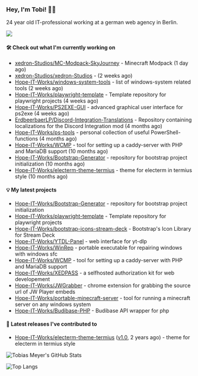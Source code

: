 ### Hey, I'm Tobi! 👋🏻
24 year old IT-professional working at a german web agency in Berlin.

![](https://komarev.com/ghpvc/?username=Hope-IT-Works&style=for-the-badge&base=287&abbreviated=true&color=107c10)

#### 🛠 Check out what I'm currently working on

- [xedron-Studios/MC-Modpack-SkyJourney](https://github.com/xedron-Studios/MC-Modpack-SkyJourney) - Minecraft Modpack (1 day ago)
- [xedron-Studios/xedron-Studios](https://github.com/xedron-Studios/xedron-Studios) -  (2 weeks ago)
- [Hope-IT-Works/windows-system-tools](https://github.com/Hope-IT-Works/windows-system-tools) - list of windows-system related tools (2 weeks ago)
- [Hope-IT-Works/playwright-template](https://github.com/Hope-IT-Works/playwright-template) - Template repository for playwright projects (4 weeks ago)
- [Hope-IT-Works/PS2EXE-GUI](https://github.com/Hope-IT-Works/PS2EXE-GUI) - advanced graphical user interface for ps2exe (4 weeks ago)
- [ErdbeerbaerLP/Discord-Integration-Translations](https://github.com/ErdbeerbaerLP/Discord-Integration-Translations) - Repository containing localizations for the Discord Integration mod (4 months ago)
- [Hope-IT-Works/ps-tools](https://github.com/Hope-IT-Works/ps-tools) - personal collection of useful PowerShell-functions (4 months ago)
- [Hope-IT-Works/WCMP](https://github.com/Hope-IT-Works/WCMP) - tool for setting up a caddy-server with PHP and MariaDB support (10 months ago)
- [Hope-IT-Works/Bootstrap-Generator](https://github.com/Hope-IT-Works/Bootstrap-Generator) - repository for bootstrap project initialization (10 months ago)
- [Hope-IT-Works/electerm-theme-termius](https://github.com/Hope-IT-Works/electerm-theme-termius) - theme for electerm in termius style (10 months ago)

#### 💡 My latest projects

- [Hope-IT-Works/Bootstrap-Generator](https://github.com/Hope-IT-Works/Bootstrap-Generator) - repository for bootstrap project initialization
- [Hope-IT-Works/playwright-template](https://github.com/Hope-IT-Works/playwright-template) - Template repository for playwright projects
- [Hope-IT-Works/bootstrap-icons-stream-deck](https://github.com/Hope-IT-Works/bootstrap-icons-stream-deck) - Bootstrap&#39;s Icon Library for Stream Deck
- [Hope-IT-Works/YTDL-Panel](https://github.com/Hope-IT-Works/YTDL-Panel) - web interface for yt-dlp
- [Hope-IT-Works/WinRep](https://github.com/Hope-IT-Works/WinRep) - portable executable for repairing windows with windows sfc
- [Hope-IT-Works/WCMP](https://github.com/Hope-IT-Works/WCMP) - tool for setting up a caddy-server with PHP and MariaDB support
- [Hope-IT-Works/XEDPASS](https://github.com/Hope-IT-Works/XEDPASS) - a selfhosted authorization kit for web developement
- [Hope-IT-Works/JWGrabber](https://github.com/Hope-IT-Works/JWGrabber) - chrome extension for grabbing the source url of JW Player embeds
- [Hope-IT-Works/portable-minecraft-server](https://github.com/Hope-IT-Works/portable-minecraft-server) - tool for running a minecraft server on any windows system
- [Hope-IT-Works/Budibase-PHP](https://github.com/Hope-IT-Works/Budibase-PHP) - Budibase API wrapper for php

#### 🎉 Latest releases I've contributed to

- [Hope-IT-Works/electerm-theme-termius](https://github.com/Hope-IT-Works/electerm-theme-termius) ([v1.0](https://github.com/Hope-IT-Works/electerm-theme-termius/releases/tag/v1.0), 2 years ago) - theme for electerm in termius style

![Tobias Meyer's GitHub Stats](https://github-readme-stats.vercel.app/api?username=Hope-IT-Works&show_icons=true&theme=dark&include_all_commits=true&bg_color=1e1e1e&icon_color=00ff00&text_color=c3c3c3)

![Top Langs](https://github-readme-stats.vercel.app/api/top-langs/?username=Hope-IT-Works&show_icons=true&theme=dark&include_all_commits=true&bg_color=1e1e1e&icon_color=00ff00&text_color=c3c3c3)
